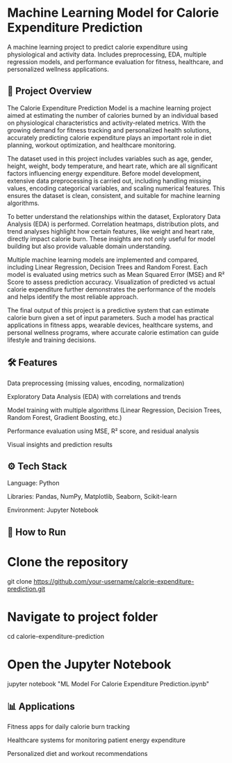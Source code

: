 # Machine Learning Model for Calorie Expenditure Prediction
A machine learning project to predict calorie expenditure using physiological and activity data. Includes preprocessing, EDA, multiple regression models, and performance evaluation for fitness, healthcare, and personalized wellness applications.

## 🚀 Project Overview

The Calorie Expenditure Prediction Model is a machine learning project aimed at estimating the number of calories burned by an individual based on physiological characteristics and activity-related metrics. With the growing demand for fitness tracking and personalized health solutions, accurately predicting calorie expenditure plays an important role in diet planning, workout optimization, and healthcare monitoring.

The dataset used in this project includes variables such as age, gender, height, weight, body temperature, and heart rate, which are all significant factors influencing energy expenditure. Before model development, extensive data preprocessing is carried out, including handling missing values, encoding categorical variables, and scaling numerical features. This ensures the dataset is clean, consistent, and suitable for machine learning algorithms.

To better understand the relationships within the dataset, Exploratory Data Analysis (EDA) is performed. Correlation heatmaps, distribution plots, and trend analyses highlight how certain features, like weight and heart rate, directly impact calorie burn. These insights are not only useful for model building but also provide valuable domain understanding.

Multiple machine learning models are implemented and compared, including Linear Regression, Decision Trees and Random Forest. Each model is evaluated using metrics such as Mean Squared Error (MSE) and R² Score to assess prediction accuracy. Visualization of predicted vs actual calorie expenditure further demonstrates the performance of the models and helps identify the most reliable approach.

The final output of this project is a predictive system that can estimate calorie burn given a set of input parameters. Such a model has practical applications in fitness apps, wearable devices, healthcare systems, and personal wellness programs, where accurate calorie estimation can guide lifestyle and training decisions.

## 🛠️ Features

Data preprocessing (missing values, encoding, normalization)

Exploratory Data Analysis (EDA) with correlations and trends

Model training with multiple algorithms (Linear Regression, Decision Trees, Random Forest, Gradient Boosting, etc.)

Performance evaluation using MSE, R² score, and residual analysis

Visual insights and prediction results

## ⚙️ Tech Stack

Language: Python

Libraries: Pandas, NumPy, Matplotlib, Seaborn, Scikit-learn

Environment: Jupyter Notebook


## 📂 How to Run
# Clone the repository
git clone https://github.com/your-username/calorie-expenditure-prediction.git

# Navigate to project folder
cd calorie-expenditure-prediction

# Open the Jupyter Notebook
jupyter notebook "ML Model For Calorie Expenditure Prediction.ipynb"

## 📊 Applications

Fitness apps for daily calorie burn tracking

Healthcare systems for monitoring patient energy expenditure

Personalized diet and workout recommendations
